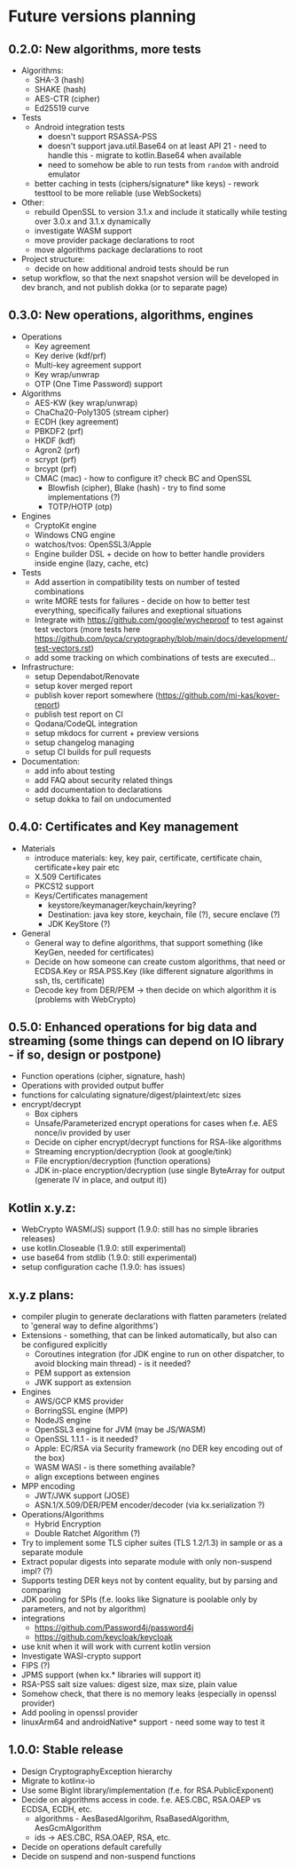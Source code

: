# Future versions planning

## 0.2.0: New algorithms, more tests

* Algorithms:
    * SHA-3 (hash)
    * SHAKE (hash)
    * AES-CTR (cipher)
    * Ed25519 curve
* Tests
    * Android integration tests
        * doesn't support RSASSA-PSS
        * doesn't support java.util.Base64 on at least API 21 - need to handle this - migrate to kotlin.Base64 when available
      * need to somehow be able to run tests from `random` with android emulator
    * better caching in tests (ciphers/signature* like keys) - rework testtool to be more reliable (use WebSockets)
* Other:
    * rebuild OpenSSL to version 3.1.x and include it statically while testing over 3.0.x and 3.1.x dynamically
    * investigate WASM support
  * move provider package declarations to root
  * move algorithms package declarations to root
* Project structure:
    * decide on how additional android tests should be run
* setup workflow, so that the next snapshot version will be developed in dev branch, and not publish dokka (or to separate page)

## 0.3.0: New operations, algorithms, engines

* Operations
    * Key agreement
    * Key derive (kdf/prf)
    * Multi-key agreement support
    * Key wrap/unwrap
    * OTP (One Time Password) support
* Algorithms
    * AES-KW (key wrap/unwrap)
    * ChaCha20-Poly1305 (stream cipher)
    * ECDH (key agreement)
    * PBKDF2 (prf)
    * HKDF (kdf)
    * Agron2 (prf)
    * scrypt (prf)
    * brcypt (prf)
    * CMAC (mac) - how to configure it? check BC and OpenSSL
        * Blowfish (cipher), Blake (hash) - try to find some implementations (?)
        * TOTP/HOTP (otp)
* Engines
    * CryptoKit engine
    * Windows CNG engine
    * watchos/tvos: OpenSSL3/Apple
    * Engine builder DSL + decide on how to better handle providers inside engine (lazy, cache, etc)
* Tests
    * Add assertion in compatibility tests on number of tested combinations
    * write MORE tests for failures - decide on how to better test everything, specifically failures and exeptional situations
    * Integrate with https://github.com/google/wycheproof to test against test vectors
      (more tests here https://github.com/pyca/cryptography/blob/main/docs/development/test-vectors.rst)
  * add some tracking on which combinations of tests are executed...
* Infrastructure:
    * setup Dependabot/Renovate
    * setup kover merged report
    * publish kover report somewhere (https://github.com/mi-kas/kover-report)
    * publish test report on CI
    * Qodana/CodeQL integration
    * setup mkdocs for current + preview versions
    * setup changelog managing
    * setup CI builds for pull requests
* Documentation:
    * add info about testing
    * add FAQ about security related things
    * add documentation to declarations
    * setup dokka to fail on undocumented

## 0.4.0: Certificates and Key management

* Materials
    * introduce materials: key, key pair, certificate, certificate chain, certificate+key pair etc
    * X.509 Certificates
    * PKCS12 support
    * Keys/Certificates management
        * keystore/keymanager/keychain/keyring?
        * Destination: java key store, keychain, file (?), secure enclave (?)
        * JDK KeyStore (?)
* General
    * General way to define algorithms, that support something (like KeyGen, needed for certificates)
    * Decide on how someone can create custom algorithms, that need or ECDSA.Key or RSA.PSS.Key
      (like different signature algorithms in ssh, tls, certificate)
    * Decode key from DER/PEM -> then decide on which algorithm it is (problems with WebCrypto)

## 0.5.0: Enhanced operations for big data and streaming (some things can depend on IO library - if so, design or postpone)

* Function operations (cipher, signature, hash)
* Operations with provided output buffer
* functions for calculating signature/digest/plaintext/etc sizes
* encrypt/decrypt
    * Box ciphers
    * Unsafe/Parameterized encrypt operations for cases when f.e. AES nonce/iv provided by user
    * Decide on cipher encrypt/decrypt functions for RSA-like algorithms
    * Streaming encryption/decryption (look at google/tink)
    * File encryption/decryption (function operations)
    * JDK in-place encryption/decryption (use single ByteArray for output (generate IV in place, and output it))

## Kotlin x.y.z:

* WebCrypto WASM(JS) support (1.9.0: still has no simple libraries releases)
* use kotlin.Closeable (1.9.0: still experimental)
* use base64 from stdlib (1.9.0: still experimental)
* setup configuration cache (1.9.0: has issues)

## x.y.z plans:

* compiler plugin to generate declarations with flatten parameters (related to 'general way to define algorithms')
* Extensions - something, that can be linked automatically, but also can be configured explicitly
    * Coroutines integration (for JDK engine to run on other dispatcher, to avoid blocking main thread) - is it needed?
    * PEM support as extension
    * JWK support as extension
* Engines
    * AWS/GCP KMS provider
    * BorringSSL engine (MPP)
    * NodeJS engine
    * OpenSSL3 engine for JVM (may be JS/WASM)
    * OpenSSL 1.1.1 - is it needed?
    * Apple: EC/RSA via Security framework (no DER key encoding out of the box)
    * WASM WASI - is there something available?
    * align exceptions between engines
* MPP encoding
    * JWT/JWK support (JOSE)
    * ASN.1/X.509/DER/PEM encoder/decoder (via kx.serialization ?)
* Operations/Algorithms
    * Hybrid Encryption
    * Double Ratchet Algorithm (?)
* Try to implement some TLS cipher suites (TLS 1.2/1.3) in sample or as a separate module
* Extract popular digests into separate module with only non-suspend impl? (?)
* Supports testing DER keys not by content equality, but by parsing and comparing
* JDK pooling for SPIs (f.e. looks like Signature is poolable only by parameters, and not by algorithm)
* integrations
    * https://github.com/Password4j/password4j
    * https://github.com/keycloak/keycloak
* use knit when it will work with current kotlin version
* Investigate WASI-crypto support
* FIPS (?)
* JPMS support (when kx.* libraries will support it)
* RSA-PSS salt size values: digest size, max size, plain value
* Somehow check, that there is no memory leaks (especially in openssl provider)
* Add pooling in openssl provider
* linuxArm64 and androidNative* support - need some way to test it

## 1.0.0: Stable release

* Design CryptographyException hierarchy
* Migrate to kotlinx-io
* Use some BigInt library/implementation (f.e. for RSA.PublicExponent)
* Decide on algorithms access in code. f.e. AES.CBC, RSA.OAEP vs ECDSA, ECDH, etc.
    * algorithms - AesBasedAlgorihm, RsaBasedAlgorithm, AesGcmAlgorithm
    * ids -> AES.CBC, RSA.OAEP, RSA, etc.
* Decide on operations default carefully
* Decide on suspend and non-suspend functions
